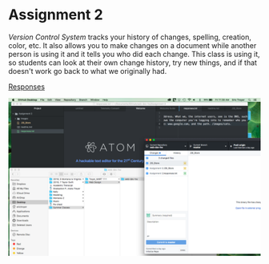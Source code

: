 # Assignment 2
*Version Control System* tracks your history of changes, spelling, creation, color, etc. It also allows you to make changes on a document while another person is using it and it tells you who did each change. This class is using it, so students can look at their own change history, try new things, and if that doesn't work go back to what we originally had.

[Responses](web-dev-hw/assignment-2/responses.txt)

![Image](./images/imageofdesktop.png)
